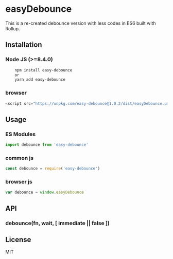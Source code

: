 # easyDebounce

This is a re-created debounce version with less codes in ES6 built with Rollup.

## Installation

### Node JS (>=8.4.0)

```bash
    npm install easy-debounce
    or
    yarn add easy-debounce
```

### browser

```js
<script src="https://unpkg.com/easy-debounce@1.0.2/dist/easyDebounce.umd.js" />
```

## Usage

### ES Modules

```js
import debounce from 'easy-debounce'
```

### common js

```js
const debounce = require('easy-debounce')
```

### browser js

```js
var debounce = window.easyDebounce
```

## API

### debounce(fn, wait, [ immediate || false ])

## License

MIT
